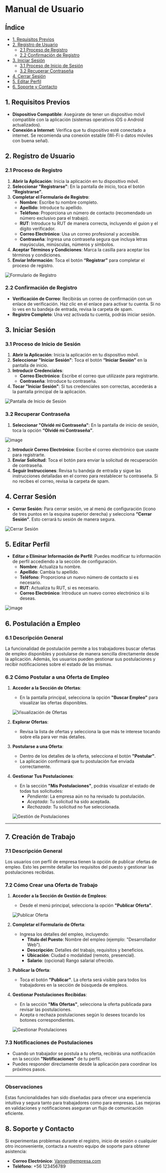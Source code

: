 # Manual de Usuario

## Índice
- [1. Requisitos Previos](#1-requisitos-previos)
- [2. Registro de Usuario](#2-registro-de-usuario)
  - [2.1 Proceso de Registro](#21-proceso-de-registro)
  - [2.2 Confirmación de Registro](#22-confirmación-de-registro)
- [3. Iniciar Sesión](#3-iniciar-sesión)
  - [3.1 Proceso de Inicio de Sesión](#31-proceso-de-inicio-de-sesión)
  - [3.2 Recuperar Contraseña](#32-recuperar-contraseña)
- [4. Cerrar Sesión](#4-cerrar-sesión)
- [5. Editar Perfil](#5-editar-perfil)
- [6. Soporte y Contacto](#6-soporte-y-contacto)

## 1. Requisitos Previos
- **Dispositivo Compatible**: Asegúrate de tener un dispositivo móvil compatible con la aplicación (sistemas operativos iOS o Android actualizados).
- **Conexión a Internet**: Verifica que tu dispositivo esté conectado a internet. Se recomienda una conexión estable (Wi-Fi o datos móviles con buena señal).

## 2. Registro de Usuario
### 2.1 Proceso de Registro
1. **Abrir la Aplicación**: Inicia la aplicación en tu dispositivo móvil.
2. **Seleccionar "Registrarse"**: En la pantalla de inicio, toca el botón **“Registrarse”**.
3. **Completar el Formulario de Registro**:
   - **Nombre**: Escribe tu nombre completo.
   - **Apellido**: Introduce tu apellido.
   - **Teléfono**: Proporciona un número de contacto (recomendado un número exclusivo para el trabajo).
   - **RUT**: Introduce tu RUT de manera correcta, incluyendo el guion y el dígito verificador.
   - **Correo Electrónico**: Usa un correo profesional y accesible.
   - **Contraseña**: Ingresa una contraseña segura que incluya letras mayúsculas, minúsculas, números y símbolos.
4. **Aceptar Términos y Condiciones**: Marca la casilla para aceptar los términos y condiciones.
5. **Enviar Información**: Toca el botón **“Registrar”** para completar el proceso de registro.

![Formulario de Registro](https://github.com/user-attachments/assets/d1cdd54a-0d27-4646-83a2-9e8643ad6daf)

### 2.2 Confirmación de Registro
- **Verificación de Correo**: Recibirás un correo de confirmación con un enlace de verificación. Haz clic en el enlace para activar tu cuenta. Si no lo ves en tu bandeja de entrada, revisa la carpeta de spam.
- **Registro Completo**: Una vez activada tu cuenta, podrás iniciar sesión.

## 3. Iniciar Sesión
### 3.1 Proceso de Inicio de Sesión
1. **Abrir la Aplicación**: Inicia la aplicación en tu dispositivo móvil.
2. **Seleccionar "Iniciar Sesión"**: Toca el botón **“Iniciar Sesión”** en la pantalla de inicio.
3. **Introducir Credenciales**:
   - **Correo Electrónico**: Escribe el correo que utilizaste para registrarte.
   - **Contraseña**: Introduce tu contraseña.
4. **Tocar "Iniciar Sesión"**: Si tus credenciales son correctas, accederás a la pantalla principal de la aplicación.

![Pantalla de Inicio de Sesión](https://github.com/user-attachments/assets/a0183ebd-79b2-43de-9158-787b8b3a5e96)

### 3.2 Recuperar Contraseña
1. **Seleccionar "Olvidé mi Contraseña"**: En la pantalla de inicio de sesión, toca la opción **“Olvidé mi Contraseña”**.

![image](https://github.com/user-attachments/assets/2e0512ee-ff3a-4cb9-8788-75ee00fb593b)

2. **Introducir Correo Electrónico**: Escribe el correo electrónico que usaste para registrarte.
3. **Enviar Solicitud**: Toca el botón para enviar la solicitud de recuperación de contraseña.
4. **Seguir Instrucciones**: Revisa tu bandeja de entrada y sigue las instrucciones detalladas en el correo para restablecer tu contraseña. Si no recibes el correo, revisa la carpeta de spam.

## 4. Cerrar Sesión
- **Cerrar Sesión**: Para cerrar sesión, ve al menú de configuración (ícono de tres puntos en la esquina superior derecha) y selecciona **“Cerrar Sesión”**. Esto cerrará tu sesión de manera segura.

![Cerrar Sesión](https://github.com/user-attachments/assets/7beb3269-89bb-417f-8b1c-d62d24ed2fe4)

## 5. Editar Perfil
- **Editar o Eliminar Información de Perfil**: Puedes modificar tu información de perfil accediendo a la sección de configuración.
   - **Nombre**: Actualiza tu nombre.
   - **Apellido**: Cambia tu apellido.
   - **Teléfono**: Proporciona un nuevo número de contacto si es necesario.
   - **RUT**: Actualiza tu RUT, si es necesario.
   - **Correo Electrónico**: Introduce un nuevo correo electrónico si lo deseas.

![image](https://github.com/user-attachments/assets/43862fbd-c78c-4bb8-9842-345c8da457af)

## 6. Postulación a Empleo

### 6.1 Descripción General
La funcionalidad de postulación permite a los trabajadores buscar ofertas de empleo disponibles y postularse de manera sencilla directamente desde la aplicación. Además, los usuarios pueden gestionar sus postulaciones y recibir notificaciones sobre el estado de las mismas.

### 6.2 Cómo Postular a una Oferta de Empleo
1. **Acceder a la Sección de Ofertas**:
   - En la pantalla principal, selecciona la opción **"Buscar Empleo"** para visualizar las ofertas disponibles.
   
   ![Visualización de Ofertas](https://github.com/user-attachments/assets/23770663-ed8c-43fe-b35b-3a89561c9eb3)

2. **Explorar Ofertas**:
   - Revisa la lista de ofertas y selecciona la que más te interese tocando sobre ella para ver más detalles.

3. **Postularse a una Oferta**:
   - Dentro de los detalles de la oferta, selecciona el botón **"Postular"**. 
   - La aplicación confirmará que tu postulación fue enviada correctamente.

4. **Gestionar Tus Postulaciones**:
   - En la sección **"Mis Postulaciones"**, podrás visualizar el estado de todas tus solicitudes:
     - *Pendiente*: La empresa aún no ha revisado tu postulación.
     - *Aceptada*: Tu solicitud ha sido aceptada.
     - *Rechazada*: Tu solicitud no fue seleccionada.

   ![Gestión de Postulaciones](https://github.com/user-attachments/assets/6bacbe62-7266-498a-b042-61fe6be4ae8a)

---

## 7. Creación de Trabajo

### 7.1 Descripción General
Los usuarios con perfil de empresa tienen la opción de publicar ofertas de empleo. Esto les permite detallar los requisitos del puesto y gestionar las postulaciones recibidas.

### 7.2 Cómo Crear una Oferta de Trabajo
1. **Acceder a la Sección de Gestión de Empleos**:
   - Desde el menú principal, selecciona la opción **"Publicar Oferta"**.

   ![Publicar Oferta](https://github.com/user-attachments/assets/4601aa7f-cbb3-4c22-8e56-aea64694a395)

2. **Completar el Formulario de Oferta**:
   - Ingresa los detalles del empleo, incluyendo:
     - **Título del Puesto**: Nombre del empleo (ejemplo: "Desarrollador Web").
     - **Descripción**: Detalles del trabajo, requisitos y beneficios.
     - **Ubicación**: Ciudad o modalidad (remoto, presencial).
     - **Salario**: (opcional) Rango salarial ofrecido.

3. **Publicar la Oferta**:
   - Toca el botón **"Publicar"**. La oferta será visible para todos los trabajadores en la sección de búsqueda de empleos.

4. **Gestionar Postulaciones Recibidas**:
   - En la sección **"Mis Ofertas"**, selecciona la oferta publicada para revisar las postulaciones.
   - Acepta o rechaza postulaciones según lo desees tocando los botones correspondientes.

   ![Gestionar Postulaciones](https://github.com/user-attachments/assets/0df472f0-5204-4691-b55d-f3c7db4c4fc7)

### 7.3 Notificaciones de Postulaciones
- Cuando un trabajador se postula a tu oferta, recibirás una notificación en la sección **"Notificaciones"** de tu perfil.
- Puedes responder directamente desde la aplicación para coordinar los próximos pasos.

---

### Observaciones
Estas funcionalidades han sido diseñadas para ofrecer una experiencia intuitiva y segura tanto para trabajadores como para empresas. Las mejoras en validaciones y notificaciones aseguran un flujo de comunicación eficiente.




## 8. Soporte y Contacto
Si experimentas problemas durante el registro, inicio de sesión o cualquier otro inconveniente, contacta a nuestro equipo de soporte para obtener asistencia:

- **Correo Electrónico**: Vanner@empresa.com
- **Teléfono**: +56 123456789
